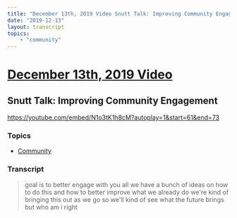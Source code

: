```yaml
---
title: "December 13th, 2019 Video Snutt Talk: Improving Community Engagement"
date: "2019-12-13"
layout: transcript
topics:
    - "community"
---
```

# [December 13th, 2019 Video](../2019-12-13.md)
## Snutt Talk: Improving Community Engagement
https://youtube.com/embed/N1o3tK1h8cM?autoplay=1&start=61&end=73

### Topics
* [Community](../topics/community.md)

### Transcript

> goal is to better engage with you all we have a bunch of ideas on how to do this and how to better improve what we already do we're kind of bringing this out as we go so we'll kind of see what the future brings but who am i right
